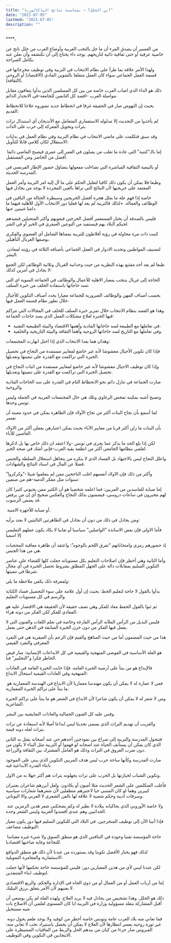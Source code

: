 ```yaml
---
title: "أين الخلل؟ – بمناسبة نتائج الباكالوريا"
date: "2021-07-05"
lastmod: "2021-07-05"
description: ""
---
```

****،

من العسير أن يصدق المرء أن ما حل بالنخب العربية وأوضاع العرب من خلل ناتج عن خاصية عرقية أو حتى ثقافية ذاتية لتاريخهم. يوجد داء يحتاج إلى أن نكتشفه وأن نعلن عنه بكامل الصراحة.

ولهذا الأمر علاقة بما طرأ على نظام الانتخاب في التربية وفي توظيف مخرجاتها في قسمة العمل الجماعي سواء كان العمل متعلقا بالتموين المادي (الاقتصاد) أو الروحي (الثقافة).

ذلك هو الداء الذي اصاب العرب خاصة من بين كل المسلمين الذين بدأوا يتعافون مقابل مواصلة العرب -اقصد كل التابعين للجامعة-في الانحدار الدائم.

بحيث إن النهوض صار في الحقيقة غرقا في انحطاط جديد تصوروه علاجا للانحطاط القديم:

لم يأخذوا من التحديث إلا مدلوله الاستعماري المتعامل مع الأنديجان أي استبدال تراث بتراث وتحويل المعركة إلى حرب على الذات.

وقد سبق فتكلمت على ماضي الانتخاب في نظام التربية وفي نظام العمل في بدايات الاستقلال لكان كلامي قابلا للتأويل:

 إما بالـ”كنتية” التي عادة ما تغلب من يصلون في العمر إلى عمري فيصبح الماضي دائما أفضل من الحاضر ومن المستقبل.

أو بالتبعية الثقافية المباشرة التي تضاءلت مفعولها بتضاؤل حضور الإطار الفرنسي في المدرسة الحديثة.

وطبعا فلا يمكن أن يكون ذلك كافيا لتعليل الحكم على ما آل إليه امر التربية وأمر العمل المعتمد على خريجيها لأن النتائج التي نراها بالعين المجردة لا يوجد من يجادل فيها

خاصة إذا فهم علة ما يعلل هجرة أفضل الخريجين وسيطرة الحثالة من الباقين في الوظائف والعمالة. +لذلك فالتربية لم يعد لها فعليا دور الانتخاب الأول للأهلية فيهما ما دامتا غنيتين عنها.

فليس بالصدفة أن يختار المستعمر أفضل الخرجين فيغويهم وأكثر المتحيلين فيعيدهم لحيكم البلاد بهم فيستفيد من النوعين العبقري في الخير أو في الشر.

كتبت ذات مرة محاولة في رؤية أفلاطون للتربية بمعناها الشامل أي العضوي والفكري بوصفها الغربال التأهيلي.

 لتصنيف المواطنين وتحديد الادوار في العمل الجماعي بأصنافه الثلاثة في رؤيته لمعادن البشر.

طبعا لم يعد أحد مقتنع بهذه النظرية من حيث وحدانية الغربال وثلاثية الوظائف لكن الجمع لا يجادل في أمرين كذلك:

الحاجة إلى غربال ينتخب بمعيار الاهلية للأعمال والوظائف في الجماعة السوية اي التي تسد حاجاتها باستفادة الخلف من خبرة السلف.

بحسب أصناف المهن والوظائف الضرورية للجماعة معيارا يحدد أصناف التكوين للأجيال خلال تطور نظام قسمة العمل فيها.

وهذا هو القصد بنظام الانتخاب خلال تمرير خبرة السلف للخلف في المجالات التي تتراكم فيها الخبرة لعلاج مشكلات العمل الذي يسد حاجات الجماعة:

* في تعاملها مع الطبيعة لسد حاجاتها المادية وأهمها الاقتصاد والبيئة الطبيعية التقنية.
* وفي تعاملها مع التاريخ لسد حاجاتها الروحية وأهما الثقافة والبيئة التاريخية والخلقية.

وهذان هما بعدا الانتخاب الذي إذا اختل انهارت المجتمعات:

فإذا كان تكوين الأجيال مغشوشا لأنه غير خاضع لمعايير مستمدة من النجاح في تحصيل الخبرة التي تراكمت مع القدرة على تنميتها وتعديلها.

وإذا كان توظيف الاجيال مغشوشا لأنه غير خاضع لمعايير مستمدة من اثبات النجاح في تحصيل الخبرة التي تراكمت مع القدرة على تنميتها وتعديلها.

صارت الجماعة في تنازل دائم نحو الانحطاط التام في القدرة على سد الحاجات المادية والروحية

وتصبح أشبه بمكينة تمخض الرغاوي وتلك هي حال المجتمعات العربية في الجملة وليس تونس وحدها.

لما أسمع بأن نجاح البنات أكثر من نجاح الأولاد فإن الظاهرة يمكن في حدود معينة أن تفسر

بأن البنات ما زلن أكثر قربا من معايير الآباء بحيث يمكن اعتبارهن يعملن أكثر من الاولاد العاصين للآباء.

لكن إذا بلغ الحد ما يذكر عما يجري في تونس -ولا اعتقد ان ذلك خاص بها بل اذكرها لعلمي بنظامها الجامعي أكثر من انظمة بقية العرب-فإني أشك في صحة الخبر.

واعلل النجاح ليس بالاجتهاد بل الفساد الذي لا ينكره من يتجاهل استغلال السلطة والجنس فضلا عن المال في اسناد النتائج والشهادات.

وأكثر من ذلك فإن الاولاد أنفسهم اغلب الناجحين ممن لم يتعلموا شيئا -“وكركروا” سنوات مثل مفكر الدمية-هم من صنفين:

إما صبابة للفاسدين من المربين: فما اعلمه شخصيا هو أن الكثير ممن يحبوني كثيرا كان لهم مخبرون في ساعات دروسي، فيضمنون بذلك النجاح والعكس صحيح أي إن من يرفض قد يضمن الرسوب.

 أو صبابة للأجهزة الامنية.

ومن يجادل في ذلك من دون أن يجادل في الظاهرتين التاليتين لا يعتد برأيه:

فأما الاولى فإن بعض الاساتذة “الواصلين” سياسيا أو نقابيا لا يكاد يكون عملهم التعليمي إلا اسميا

إذ حضورهم رمزي وامتحاناتهم “تفرق اللحم بالوجوه”: واعتقد أن ظاهرة معاقبة المحجبات هي من هذا الجنس.

وأما الثانية وهي أخطر فإن اصلاحات التعليم بكل مستوياته جعلت كلها للقضاء على عناصر التكوين السليم بمقابلات دالة على الجهل المطلق بشروط تحصل الخبرة في أي مجال شرطا في تنميتها.

ولمعرفة ذلك يكفي ملاحظة ما يلي:

بدأوا بالقول لا حاجة لتعليم الخط: بحيث إن أول علامة على سوء التحصيل فساد الكتابة والرسم في كل مستويات التعليم

ثم ثنوا بالقول الحفظ معاد للفكر وهي نصف حقيقة لأن الحقيقة هي الاقتصار عليه هو المعادي للفكر لكن الفكر من دونه هراء.

فليس البديل من الرأس الملآنه الرأس الفارغة وخاصة في تعلم اللغات والفنون التي لا يعمل فيها الفكر من دون خزن الخبرة السابقة في الذهن حتى يعمل.

هذا من حيث المضمون أما من حيث المناهج والقيم فإن الزعم بأن العبقرية هي في التفرد المعرفي والتفرد القيمي

هو العلة الأساسية في الفوضى المنهجية والقيمية في كل الابداعات الإنسانية: صار فيض الخاطر فكرا و”التخلبيز” فنا.

فالإبداع هو من ينتأ على أرضية الخبرة العامة. فإذا خابت الخبرة العامة في العادات المنهجية وفي العادات القيمية استحال الابداع:

 فمن لا عمارة له لا يمكن أن يكون مهندسا معماريا لأن الابداع في الهندسة المعمارية هو ما ينتأ على تراكم الخبرة المعمارية.

ومن لا شعر له لا يمكن أن يكون شاعرا لأن الابداع في الشعر هو ما ينتأ على تراكم الخبرة الشاعرية.

وقس عليه كل الفنون الجمالية والعادات التعايشية بين البشر.

والغريب أن تهديم التراث الذي يسمى تحديثا ليس ابداعا أصلا لأنه استعادة عن تراث بتراث لعله دونه قيمة.

فتتحول المدرسة والتربية إلى صراع بين نموذجين أحدهم حي عند أصحابه يقتل به الثاني الذي كان يمكن أن يستأنف الحياة عند اصحابه لو فهموا أو التربية مثل البناء لا يكون من دون ضرب العروق في التراث وذلك هو العامل المشترك بين الثقافة والزراعة.

صارت المدرسة وكأنها ساحة حرب ليس هدف المربين التكوين الذي يبني على الموجود بانتاء القدرة الابداعية فيه

وتكوين الشباب لحيازتها بل الحرب على تراث يجهلونه بتراث هم أكثر جهلا به من الاول.

فأغلب المتكلمين على الشعر الحديث مثلا أميون أو يكادون. ولعل أبرزهم شاعران يعتبران كبيرين وهما لو كان المتنبي حيا لاعتبرهم متطفلين لأن شعرهما شعارات سياسية وسرقات ادبية وحكم شعبية لا علاقة لها بالفن الشعري لا العربي والا اليوناني.

 ولا خاصة الأوروبي الذي يحاكيانه ببلادة لا نظير له وكم يضحكني شعر هذين الرمزين عند الحداثيين وهم عندي أفسدوا العربية وليس الشعر وحده.

فإذا أتينا الآن إلى توظيف المتخرجين. في البلاد التي للتكوين السليم فيها دور يكون معيار التوظيف مضاعف:

 حاجة المؤسسة تقنيا وجودة في التنافس الذي هو منطق السوق ولا شيء غيره مقياسا للنجاعة وغاية صاحبها اقتصاديا.

لذلك فهو يختار الأفضل تكوينا وقد يستورده من عندنا لأن ذلك هو منطق الدوافع الاستثمارية والمغامرة التمويلية.

لكن عندنا ليس لأي من هذين المعيارين دور: فليس للمؤسسة حاجة تحكمها لأنها جعلت لتوظيف ابناء المتنفذين.

إما من أرباب العمل أو من العمال أو من ذوي الجاه في الإدارة والحكم. والربع الاقتصادي لا يعنيهم لأن الأمر يتعلق برزق البيليك.

ذلك هو الخلل. وهذا تشخيص من يجادل فيه لا يريد العلاج. ولهذه العلة لم يكن بوصعي أن أقبل المشاركة بتقلد مسؤولية وزارة في التربية ايا كان المستوى لعلمي أن الاصلاح بات شبه مستحيل

 فما تعاني منه بلاد العرب عامة وتونس خاصة أخطر من كوفيد ولا يوجد طعم يحول دونه غير ثورة روحية يعسر انتظارها لأن العلاج لا يمكن أن يحصل باستيراد نخب لا تعاني منه: الفيروس صار جزءا من كيان من بيدهم الحل والربط من المافيات المسيطرة على الانتخابين في التكوين وفي التوظيف.

###